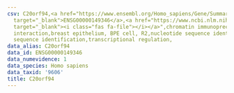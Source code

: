 ```yaml
---
csv: C20orf94,<a href="https://www.ensembl.org/Homo_sapiens/Gene/Summary?db=core;g=ENSG00000149346"
  target="_blank">ENSG00000149346</a>,<a href="https://www.ncbi.nlm.nih.gov/pubmed/22863008"
  target="_blank"><i class="fas fa-file"></i></a>",chromatin immunoprecipitation assay,direct
  interaction,breast epithelium, BPE cell, R2,nucleotide sequence identification,nucleotide
  sequence identification,transcriptional regulation,
data_alias: C20orf94
data_id: ENSG00000149346
data_numevidence: 1
data_species: Homo sapiens
data_taxid: '9606'
title: C20orf94
---
```

